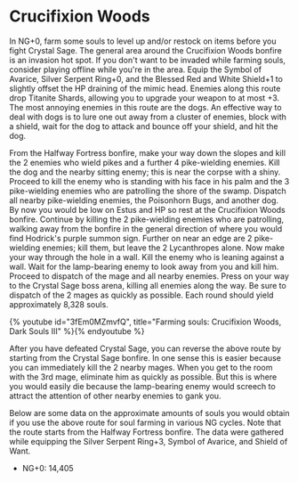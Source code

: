 # Crucifixion Woods

In NG+0, farm some souls to level up and/or restock on items before you fight
Crystal Sage. The general area around the Crucifixion Woods bonfire is an
invasion hot spot. If you don't want to be invaded while farming souls, consider
playing offline while you're in the area. Equip the Symbol of Avarice, Silver
Serpent Ring+0, and the Blessed Red and White Shield+1 to slightly offset the HP
draining of the mimic head. Enemies along this route drop Titanite Shards,
allowing you to upgrade your weapon to at most +3. The most annoying enemies in
this route are the dogs. An effective way to deal with dogs is to lure one out
away from a cluster of enemies, block with a shield, wait for the dog to attack
and bounce off your shield, and hit the dog.

From the Halfway Fortress bonfire, make your way down the slopes and kill the 2
enemies who wield pikes and a further 4 pike-wielding enemies. Kill the dog and
the nearby sitting enemy; this is near the corpse with a shiny. Proceed to kill
the enemy who is standing with his face in his palm and the 3 pike-wielding
enemies who are patrolling the shore of the swamp. Dispatch all nearby
pike-wielding enemies, the Poisonhorn Bugs, and another dog. By now you would be
low on Estus and HP so rest at the Crucifixion Woods bonfire. Continue by
killing the 2 pike-wielding enemies who are patrolling, walking away from the
bonfire in the general direction of where you would find Hodrick's purple summon
sign. Further on near an edge are 2 pike-wielding enemies; kill them, but leave
the 2 Lycanthropes alone. Now make your way through the hole in a wall. Kill the
enemy who is leaning against a wall. Wait for the lamp-bearing enemy to look
away from you and kill him. Proceed to dispatch of the mage and all nearby
enemies. Press on your way to the Crystal Sage boss arena, killing all enemies
along the way. Be sure to dispatch of the 2 mages as quickly as possible. Each
round should yield approximately 8,328 souls.

{% youtube id="3fEm0MZmvfQ", title="Farming souls: Crucifixion Woods, Dark Souls III" %}{% endyoutube %}

After you have defeated Crystal Sage, you can reverse the above route by
starting from the Crystal Sage bonfire. In one sense this is easier because you
can immediately kill the 2 nearby mages. When you get to the room with the 3rd
mage, eliminate him as quickly as possible. But this is where you would easily
die because the lamp-bearing enemy would screech to attract the attention of
other nearby enemies to gank you.

Below are some data on the approximate amounts of souls you would obtain if you
use the above route for soul farming in various NG cycles. Note that the route
starts from the Halfway Fortress bonfire. The data were gathered while equipping
the Silver Serpent Ring+3, Symbol of Avarice, and Shield of Want.

-   NG+0: 14,405
